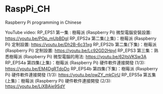 # RaspPi_CH
Raspberry Pi programming in Chinese

YouTube video:
RP_EPS1 第一集 : 樹莓派 (Raspberry Pi) 微型電腦安裝設置:            https://youtu.be/POp_mUbBDgI
RP_EPS2a 第二集(上集)：樹莓派 (Raspberry Pi) 定制設置:              https://youtu.be/Dh2B-6c31xg
RP_EPS2b 第二集(下集)：樹莓派 (Raspberry Pi) 定制設置:              https://youtu.be/Lc92GD2HpyI
RP_EPS3 第三集：熟悉樹莓派 (Raspberry Pi) 微型電腦的用法:            https://youtu.be/62jtsVKSw3A
RP_EPS4a 第四集(上集)：樹莓派 (Raspberry Pi) 硬件軟件連接開發 (1/3): https://youtu.be/EM4DgRTdoDo
RP_EPS4b 第四集(下集)：樹莓派 (Raspberry Pi) 硬件軟件連接開發 (1/3): https://youtu.be/owZY_mkCjrU
RP_EPS5a 第五集(上集)：樹莓派 (Raspberry Pi) 硬件軟件連接開發 (2/3): https://youtu.be/LiXBAie9SdY
